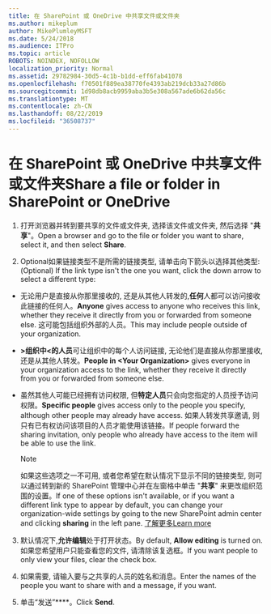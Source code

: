 ```yaml
---
title: 在 SharePoint 或 OneDrive 中共享文件或文件夹
ms.author: mikeplum
author: MikePlumleyMSFT
ms.date: 5/24/2018
ms.audience: ITPro
ms.topic: article
ROBOTS: NOINDEX, NOFOLLOW
localization_priority: Normal
ms.assetid: 29782984-30d5-4c1b-b1dd-eff6fab41078
ms.openlocfilehash: f70501f889ea38770fe4393ab219dcb33a27d86b
ms.sourcegitcommit: 1d98db8acb9959aba3b5e308a567ade6b62da56c
ms.translationtype: MT
ms.contentlocale: zh-CN
ms.lasthandoff: 08/22/2019
ms.locfileid: "36508737"
---
```

# <a name="share-a-file-or-folder-in-sharepoint-or-onedrive"></a><span data-ttu-id="a54d5-102">在 SharePoint 或 OneDrive 中共享文件或文件夹</span><span class="sxs-lookup"><span data-stu-id="a54d5-102">Share a file or folder in SharePoint or OneDrive</span></span>

1. <span data-ttu-id="a54d5-103">打开浏览器并转到要共享的文件或文件夹, 选择该文件或文件夹, 然后选择 "**共享**"。</span><span class="sxs-lookup"><span data-stu-id="a54d5-103">Open a browser and go to the file or folder you want to share, select it, and then select **Share**.</span></span> 
    
2. <span data-ttu-id="a54d5-104">Optional如果链接类型不是所需的链接类型, 请单击向下箭头以选择其他类型:</span><span class="sxs-lookup"><span data-stu-id="a54d5-104">(Optional) If the link type isn't the one you want, click the down arrow to select a different type:</span></span>
    
  - <span data-ttu-id="a54d5-105">无论用户是直接从你那里接收的, 还是从其他人转发的,**任何**人都可以访问接收此链接的任何人。</span><span class="sxs-lookup"><span data-stu-id="a54d5-105">**Anyone** gives access to anyone who receives this link, whether they receive it directly from you or forwarded from someone else.</span></span> <span data-ttu-id="a54d5-106">这可能包括组织外部的人员。</span><span class="sxs-lookup"><span data-stu-id="a54d5-106">This may include people outside of your organization.</span></span> 
    
  - <span data-ttu-id="a54d5-107">**\>组织中\<的人员**可让组织中的每个人访问链接, 无论他们是直接从你那里接收, 还是从其他人转发。</span><span class="sxs-lookup"><span data-stu-id="a54d5-107">**People in \<Your Organization\>** gives everyone in your organization access to the link, whether they receive it directly from you or forwarded from someone else.</span></span> 
    
  - <span data-ttu-id="a54d5-108">虽然其他人可能已经拥有访问权限, 但**特定人员**只会向您指定的人员授予访问权限。</span><span class="sxs-lookup"><span data-stu-id="a54d5-108">**Specific people** gives access only to the people you specify, although other people may already have access.</span></span> <span data-ttu-id="a54d5-109">如果人转发共享邀请, 则只有已有权访问该项目的人员才能使用该链接。</span><span class="sxs-lookup"><span data-stu-id="a54d5-109">If people forward the sharing invitation, only people who already have access to the item will be able to use the link.</span></span> 
    
    > [!NOTE]
    > <span data-ttu-id="a54d5-110">如果这些选项之一不可用, 或者您希望在默认情况下显示不同的链接类型, 则可以通过转到新的 SharePoint 管理中心并在左窗格中单击 "**共享**" 来更改组织范围的设置。</span><span class="sxs-lookup"><span data-stu-id="a54d5-110">If one of these options isn't available, or if you want a different link type to appear by default, you can change your organization-wide settings by going to the new SharePoint admin center and clicking **sharing** in the left pane.</span></span> [<span data-ttu-id="a54d5-111">了解更多</span><span class="sxs-lookup"><span data-stu-id="a54d5-111">Learn more</span></span>](https://go.microsoft.com/fwlink/?linkid=866426)
  
3. <span data-ttu-id="a54d5-112">默认情况下,**允许编辑**处于打开状态。</span><span class="sxs-lookup"><span data-stu-id="a54d5-112">By default, **Allow editing** is turned on.</span></span> <span data-ttu-id="a54d5-113">如果您希望用户只能查看您的文件, 请清除该复选框。</span><span class="sxs-lookup"><span data-stu-id="a54d5-113">If you want people to only view your files, clear the check box.</span></span> 
    
4. <span data-ttu-id="a54d5-114">如果需要, 请输入要与之共享的人员的姓名和消息。</span><span class="sxs-lookup"><span data-stu-id="a54d5-114">Enter the names of the people you want to share with and a message, if you want.</span></span>
    
5. <span data-ttu-id="a54d5-115">单击“发送”\*\*\*\*。</span><span class="sxs-lookup"><span data-stu-id="a54d5-115">Click **Send**.</span></span> 
    

